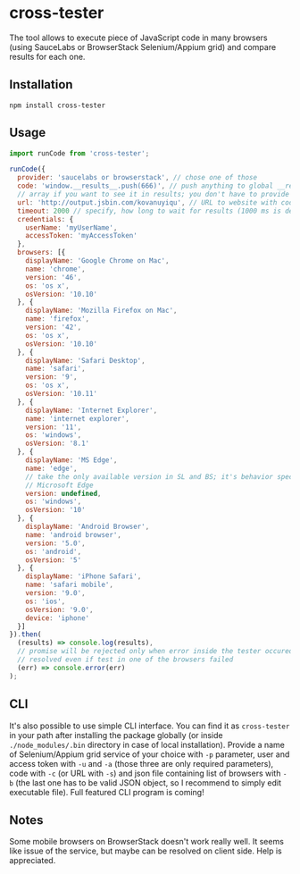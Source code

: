 # cross-tester
The tool allows to execute piece of JavaScript code in many browsers (using
SauceLabs or BrowserStack Selenium/Appium grid) and compare results for each one.

## Installation

```
npm install cross-tester
```

## Usage

```javascript
import runCode from 'cross-tester';

runCode({
  provider: 'saucelabs or browserstack', // chose one of those
  code: 'window.__results__.push(666)', // push anything to global __results__
  // array if you want to see it in results; you don't have to provide a code
  url: 'http://output.jsbin.com/kovanuyiqu', // URL to website with code is OK too
  timeout: 2000 // specify, how long to wait for results (1000 ms is defualt)
  credentials: {
    userName: 'myUserName',
    accessToken: 'myAccessToken'
  },
  browsers: [{
    displayName: 'Google Chrome on Mac',
    name: 'chrome',
    version: '46',
    os: 'os x',
    osVersion: '10.10'
  }, {
    displayName: 'Mozilla Firefox on Mac',
    name: 'firefox',
    version: '42',
    os: 'os x',
    osVersion: '10.10'
  }, {
    displayName: 'Safari Desktop',
    name: 'safari',
    version: '9',
    os: 'os x',
    osVersion: '10.11'
  }, {
    displayName: 'Internet Explorer',
    name: 'internet explorer',
    version: '11',
    os: 'windows',
    osVersion: '8.1'
  }, {
    displayName: 'MS Edge',
    name: 'edge',
    // take the only available version in SL and BS; it's behavior specific for
    // Microsoft Edge
    version: undefined,
    os: 'windows',
    osVersion: '10'
  }, {
    displayName: 'Android Browser',
    name: 'android browser',
    version: '5.0',
    os: 'android',
    osVersion: '5'
  }, {
    displayName: 'iPhone Safari',
    name: 'safari mobile',
    version: '9.0',
    os: 'ios',
    osVersion: '9.0',
    device: 'iphone'
  }]
}).then(
  (results) => console.log(results),
  // promise will be rejected only when error inside the tester occured, it's
  // resolved even if test in one of the browsers failed
  (err) => console.error(err)
);
```

## CLI
It's also possible to use simple CLI interface. You can find it as `cross-tester`
in your path after installing the package globally (or inside `./node_modules/.bin`
directory in case of local installation). Provide a name of Selenium/Appium grid
service of your choice with `-p` parameter, user and access token with
`-u` and `-a` (those three are only required parameters), code with `-c` (or URL
with `-s`) and json file containing list of browsers with `-b` (the last one has
to be valid JSON object, so I recommend to simply edit executable file). Full
featured CLI program is coming!

## Notes
Some mobile browsers on BrowserStack doesn't work really well. It seems like
issue of the service, but maybe can be resolved on client side. Help is
appreciated.
